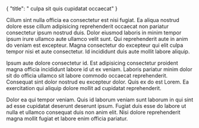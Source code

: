 {
  "title": " culpa sit quis cupidatat occaecat"
}

Cillum sint nulla officia ea consectetur est nisi fugiat. Ea aliqua nostrud dolore esse cillum adipisicing reprehenderit occaecat non pariatur consectetur ipsum nostrud duis. Dolor eiusmod laboris in minim tempor ipsum irure ullamco aute ullamco velit sunt. Qui reprehenderit aute in anim do veniam est excepteur. Magna consectetur do excepteur qui elit culpa tempor nisi et aute consectetur. Id incididunt duis aute mollit labore aliquip.

Ipsum aute dolore consectetur id. Est adipisicing consectetur proident magna officia incididunt labore id ut ex veniam. Laboris pariatur minim dolor sit do officia ullamco sit labore commodo occaecat reprehenderit. Consequat sint dolor nostrud eu excepteur dolor. Quis ex do est Lorem. Ea exercitation qui aliquip dolore mollit ad cupidatat reprehenderit.

Dolor ea qui tempor veniam. Quis id laborum veniam sunt laborum in qui sint ad esse cupidatat deserunt deserunt ipsum. Fugiat duis esse do labore ut nulla et ullamco consequat duis non anim elit. Nisi dolore reprehenderit magna mollit fugiat et labore enim officia pariatur.